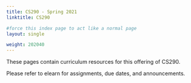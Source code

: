 ```yaml
---
title: CS290 - Spring 2021
linktitle: CS290

#force this index page to act like a normal page
layout: single

weight: 202040
---
```


These pages contain curriculum resources for this offering of CS290.

Please refer to elearn for assignments, due dates, and announcements.
